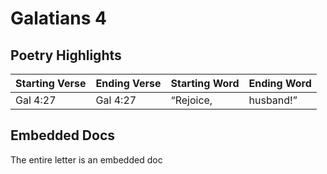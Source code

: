 # Galatians 4

## Poetry Highlights

| Starting Verse | Ending Verse | Starting Word | Ending Word |
| :--- | :--- | :--- | :--- |
| Gal 4:27 | Gal 4:27 | “Rejoice, | husband!” |

## Embedded Docs

The entire letter is an embedded doc

